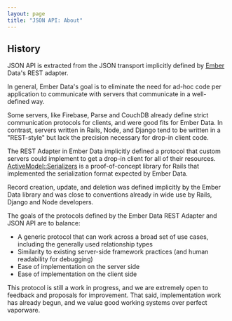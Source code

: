 ```yaml
---
layout: page
title: "JSON API: About"
---
```


## History

JSON API is extracted from the JSON transport implicitly defined by
[Ember](http://emberjs.com/) Data's REST adapter.

In general, Ember Data's goal is to eliminate the need for ad-hoc code
per application to communicate with servers that communicate in a
well-defined way.

Some servers, like Firebase, Parse and CouchDB already define strict
communication protocols for clients, and were good fits for Ember Data.
In contrast, servers written in Rails, Node, and Django tend to be
written in a "REST-style" but lack the precision necessary for drop-in
client code.

The REST Adapter in Ember Data implicitly defined a protocol that
custom servers could implement to get a drop-in client for all of their
resources. [ActiveModel::Serializers][1] is a proof-of-concept library
for Rails that implemented the serialization format expected by Ember
Data.

[1]: https://github.com/rails-api/active_model_serializers

Record creation, update, and deletion was defined implicitly by the
Ember Data library and was close to conventions already in wide use by
Rails, Django and Node developers.

The goals of the protocols defined by the Ember Data REST Adapter and
JSON API are to balance:

* A generic protocol that can work across a broad set of use cases,
  including the generally used relationship types
* Similarity to existing server-side framework practices (and human
  readability for debugging)
* Ease of implementation on the server side
* Ease of implementation on the client side

This protocol is still a work in progress, and we are extremely open to
feedback and proposals for improvement. That said, implementation work
has already begun, and we value good working systems over perfect
vaporware.
